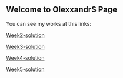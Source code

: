 ## Welcome to OlexxandrS Page

You can see my works at this links:

[Week2-solution](https://olexxandrs.github.io/coursera_course/module2-solution)

[Week3-solution](https://olexxandrs.github.io/coursera_course/module3-solution)

[Week4-solution](https://olexxandrs.github.io/coursera_course/module4-solution)

[Week5-solution](https://olexxandrs.github.io/coursera_course/module5-solution)
